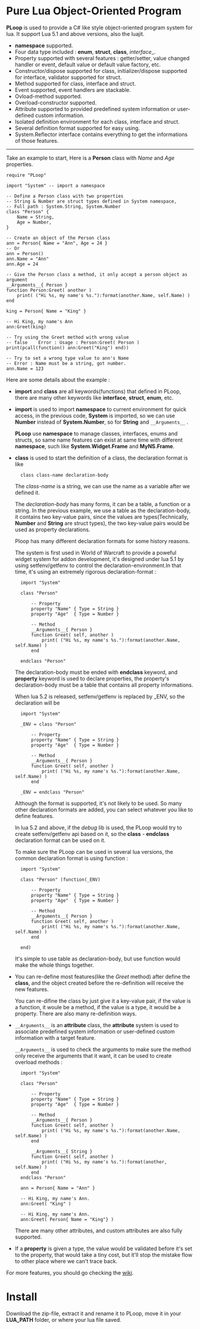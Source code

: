 Pure Lua Object-Oriented Program
====

__PLoop__ is used to provide a C# like style object-oriented program system for lua. It support Lua 5.1 and above versions, also the luajit.

* __namespace__ supported.
* Four data type included : __enum__, __struct__, __class__, _interface__.
* Property supported with several features : getter/setter, value changed handler or event, default value or default value factory, etc.
* Constructor/dispose supported for class, initializer/dispose supported for interface, validator supported for struct.
* Method supported for class, interface and struct.
* Event supported, event handlers are stackable.
* Ovload-method supported.
* Overload-constructor supported.
* Attribute supported to provided predefined system information or user-defined custom information.
* Isolated definition environment for each class, interface and struct.
* Several definition format supported for easy using.
* System.Reflector interface contains everything to get the informations of those features.

----

Take an example to start, Here is a __Person__ class with _Name_ and _Age_ properties.

	require "PLoop"

	import "System"	-- import a namespace

	-- Define a Person class with two properties
	-- String & Number are struct types defined in System namespace,
	-- Full path : System.String, System.Number
	class "Person" {
		Name = String,
		Age = Number,
	}

	-- Create an object of the Person class
	ann = Person{ Name = "Ann", Age = 24 }
	-- Or
	ann = Person()
	ann.Name = "Ann"
	ann.Age = 24

	-- Give the Person class a method, it only accept a person object as argument
	__Arguments__{ Person }
	function Person:Greet( another )
		print( ("Hi %s, my name's %s."):format(another.Name, self.Name) )
	end

	king = Person{ Name = "King" }

	-- Hi King, my name's Ann
	ann:Greet(king)

	-- Try using the Greet method with wrong value
	-- false	Error : Usage : Person:Greet( Person )
	print(pcall(function() ann:Greet("King") end))

	-- Try to set a wrong type value to ann's Name
	-- Error : Name must be a string, got number.
	ann.Name = 123

Here are some details about the example :

* __import__ and __class__ are all keywords(functions) that defined in PLoop, there are many other keywords like __interface__, __struct__, __enum__, etc.

* __import__ is used to import __namespace__ to current environment for quick access, in the previous code, __System__ is imported, so we can use __Number__ instead of __System.Number__, so for __String__ and `__Arguments__` .

	__PLoop__ use __namespace__ to manage classes, interfaces, enums and structs, so same name features can exist at same time with different __namespace__, such like __System.Widget.Frame__ and __MyNS.Frame__.

* __class__ is used to start the definition of a class, the declaration format is like

		class class-name declaration-body

	The _class-name_ is a string, we can use the name as a variable after we defined it.

	The _declaration-body_ has many forms, it can be a table, a function or a string. In the previous example, we use a table as the declaration-body, it contains two key-value pairs, since the values are types(Technically, __Number__ and __String__ are struct types), the two key-value pairs would be used as property declarations.

	Ploop has many different declaration formats for some history reasons.

	The system is first used in World of Warcraft to provide a poweful widget system for addon development, it's designed under lua 5.1 by using setfenv/getfenv to control the declaration-environment.In that time, it's using an extremely rigorous declaration-format :

		import "System"

		class "Person"

			-- Property
			property "Name"	{ Type = String }
			property "Age"	{ Type = Number }

			-- Method
			__Arguments__{ Person }
			function Greet( self, another )
				print( ("Hi %s, my name's %s."):format(another.Name, self.Name) )
			end

		endclass "Person"

	The declaration-body must be ended with __endclass__ keyword, and __property__ keyword is used to declare properties, the property's declaration-body must be a table that contains all property informations.

	When lua 5.2 is released, setfenv/getfenv is replaced by _ENV, so the declaration will be

		import "System"

		_ENV = class "Person"

			-- Property
			property "Name"	{ Type = String }
			property "Age"	{ Type = Number }

			-- Method
			__Arguments__{ Person }
			function Greet( self, another )
				print( ("Hi %s, my name's %s."):format(another.Name, self.Name) )
			end

		_ENV = endclass "Person"

	Although the format is supported, it's not likely to be used. So many other declaration formats are added, you can select whatever you like to define features.

	In lua 5.2 and above, if the _debug_ lib is used, the PLoop would try to create setfenv/getfenv api based on it, so the __class__ - __endclass__ declaration format can be used on it.

	To make sure the PLoop can be used in several lua versions, the common declaration format is using function :

		import "System"

		class "Person" (function(_ENV)

			-- Property
			property "Name"	{ Type = String }
			property "Age"	{ Type = Number }

			-- Method
			__Arguments__{ Person }
			function Greet( self, another )
				print( ("Hi %s, my name's %s."):format(another.Name, self.Name) )
			end

		end)

	It's simple to use table as declaration-body, but use function would make the whole things together.

* You can re-define most features(like the _Greet_ method) after define the __class__, and the object created before the re-definition will receive the new features.

	You can re-difine the class by just give it a key-value pair, if the value is a function, it woule be a method, if the value is a type, it would be a property. There are also many re-definition ways.

* `__Arguments__` is an __attribute__ class, the __attribute__ system is used to associate predefined system information or user-defined custom information with a target feature.

	`__Arguments__` is used to check the arguments to make sure the method only receive the arguments that it want, it can be used to create overload methods :


		import "System"

		class "Person"

			-- Property
			property "Name"	{ Type = String }
			property "Age"	{ Type = Number }

			-- Method
			__Arguments__{ Person }
			function Greet( self, another )
				print( ("Hi %s, my name's %s."):format(another.Name, self.Name) )
			end

			__Arguments__{ String }
			function Greet( self, another )
				print( ("Hi %s, my name's %s."):format(another, self.Name) )
			end
		endclass "Person"

		ann = Person{ Name = "Ann" }

		-- Hi King, my name's Ann.
		ann:Greet( "King" )

		-- Hi King, my name's Ann.
		ann:Greet( Person{ Name = "King"} )

	There are many other attributes, and custom attributes are also fully supported.

* If a __property__ is given a type, the value would be validated before it's set to the property, that would take a tiny cost, but it'll stop the mistake flow to other place where we can't trace back.


For more features, you should go checking the [wiki](https://github.com/kurapica/PLoop/wiki).


Install
====

Download the zip-file, extract it and rename it to PLoop, move it in your **LUA_PATH** folder, or where your lua file saved.